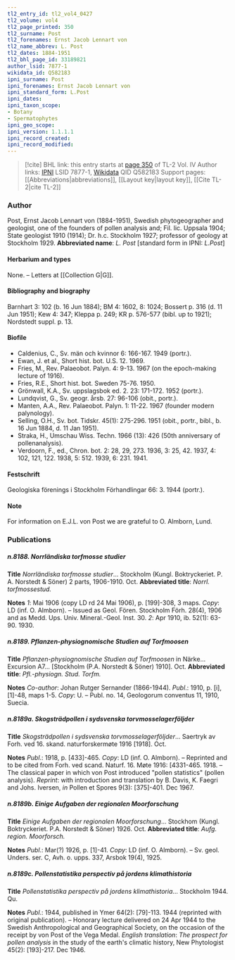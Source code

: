 ```yaml
---
tl2_entry_id: tl2_vol4_0427
tl2_volume: vol4
tl2_page_printed: 350
tl2_surname: Post
tl2_forenames: Ernst Jacob Lennart von
tl2_name_abbrev: L. Post
tl2_dates: 1884-1951
tl2_bhl_page_id: 33189821
author_lsid: 7877-1
wikidata_id: Q582183
ipni_surname: Post
ipni_forenames: Ernst Jacob Lennart von
ipni_standard_form: L.Post
ipni_dates: 
ipni_taxon_scope: 
- Botany
- Spermatophytes
ipni_geo_scope: 
ipni_version: 1.1.1.1
ipni_record_created: 
ipni_record_modified:
---
```


> [!cite] BHL link: this entry starts at [page 350](https://www.biodiversitylibrary.org/page/33189821) of TL-2 Vol. IV
> Author links: [IPNI](https://www.ipni.org/a/7877-1) LSID 7877-1, [Wikidata](https://www.wikidata.org/wiki/Q582183) QID Q582183
> Support pages: [[Abbreviations|abbreviations]], [[Layout key|layout key]], [[Cite TL-2|cite TL-2]]

### Author

Post, Ernst Jacob Lennart von (1884-1951), Swedish phytogeographer and geologist, one of the founders of pollen analysis and; Fil. lic. Uppsala 1904; State geologist 1910 (1914); Dr. h.c. Stockholm 1927; professor of geology at Stockholm 1929. 
**Abbreviated name**: *L. Post* \[standard form in IPNI: *L.Post*\]

#### Herbarium and types

None. – Letters at [[Collection G|G]].

#### Bibliography and biography

Barnhart 3: 102 (b. 16 Jun 1884); BM 4: 1602, 8: 1024; Bossert p. 316 (d. 11 Jun 1951); Kew 4: 347; Kleppa p. 249; KR p. 576-577 (bibl. up to 1921); Nordstedt suppl. p. 13.

#### Biofile

- Caldenius, C., Sv. män och kvinnor 6: 166-167. 1949 (portr.).
- Ewan, J. et al., Short hist. bot. U.S. 12. 1969.
- Fries, M., Rev. Palaeobot. Palyn. 4: 9-13. 1967 (on the epoch-making lecture of 1916).
- Fries, R.E., Short hist. bot. Sweden 75-76. 1950.
- Grönwall, K.A., Sv. uppslagsbok ed. 2. 23: 171-172. 1952 (portr.).
- Lundqvist, G., Sv. geogr. årsb. 27: 96-106 (obit., portr.).
- Manten, A.A., Rev. Palaeobot. Palyn. 1: 11-22. 1967 (founder modern palynology).
- Selling, O.H., Sv. bot. Tidskr. 45(1): 275-296. 1951 (obit., portr., bibl., b. 16 Jun 1884, d. 11 Jan 1951).
- Straka, H., Umschau Wiss. Techn. 1966 (13): 426 (50th anniversary of pollenanalysis).
- Verdoorn, F., ed., Chron. bot. 2: 28, 29, 273. 1936, 3: 25, 42. 1937, 4: 102, 121, 122. 1938, 5: 512. 1939, 6: 231. 1941.

#### Festschrift

Geologiska förenings i Stockholm Förhandlingar 66: 3. 1944 (portr.).

#### Note

For information on E.J.L. von Post we are grateful to O. Almborn, Lund.

### Publications

##### n.8188. Norrländiska torfmosse studier

**Title**
*Norrländiska torfmosse studier*... Stockholm (Kungl. Boktryckeriet. P. A. Norstedt & Söner) 2 parts, 1906-1910. Oct.
**Abbreviated title**: *Norrl. torfmossestud.*

**Notes**
*1*: Mai 1906 (copy LD rd 24 Mai 1906), p. \[199\]-308, 3 maps. *Copy*: LD (inf. O. Almborn). – Issued as Geol. Fören. Stockholm Förh. 28(4), 1906 and as Medd. Ups. Univ. Mineral.-Geol. Inst. 30.
*2*: Apr 1910, ib. 52(1): 63-90. 1930.

##### n.8189. Pflanzen-physiognomische Studien auf Torfmoosen

**Title**
*Pflanzen-physiognomische Studien auf Torfmoosen* in Närke... Excursion A7... \[Stockholm (P.A. Norstedt & Söner) 1910\]. Oct.
**Abbreviated title**: *Pfl.-physiogn. Stud. Torfm.*

**Notes**
*Co-author*: Johan Rutger Sernander (1866-1944).
*Publ*.: 1910, p. \[i\], \[1\]-48, maps 1-5. *Copy*: U. – Publ. no. 14, Geologorum conventus 11, 1910, Suecia.

##### n.8189a. Skogsträdpollen i sydsvenska torvmosselagerföljder

**Title**
*Skogsträdpollen i sydsvenska torvmosselagerföljder*... Saertryk av Forh. ved 16. skand. naturforskermøte 1916 \[1918\]. Oct.

**Notes**
*Publ*.: 1918, p. \[433\]-465. *Copy*: LD (inf. O. Almborn). – Reprinted and to be cited from Forh. ved scand. Naturf. 16. Møte 1916: \[4331-465. 1918. – The classical paper in which von Post introduced "pollen statistics" (pollen analysis).
*Reprint*: with introduction and translation by B. Davis, K. Faegri and Johs. Iversen, *in* Pollen et Spores 9(3): \[375\]-401. Dec 1967.

##### n.8189b. Einige Aufgaben der regionalen Moorforschung

**Title**
*Einige Aufgaben der regionalen Moorforschung*... Stockhom (Kungl. Boktryckeriet. P.A. Norstedt & Söner) 1926. Oct.
**Abbreviated title**: *Aufg. region. Moorforsch.*

**Notes**
*Publ*.: Mar(?) 1926, p. \[1\]-41. *Copy*: LD (inf. O. Almborn). – Sv. geol. Unders. ser. C, Avh. o. upps. 337, Arsbok 19(4), 1925.

##### n.8189c. Pollenstatistika perspectiv på jordens klimathistoria

**Title**
*Pollenstatistika perspectiv på jordens klimathistoria*... Stockholm 1944. Qu.

**Notes**
*Publ*.: 1944, published in Ymer 64(2): \[79\]-113. 1944 (reprinted with original publication). – Honorary lecture delivered on 24 Apr 1944 to the Swedish Anthropological and Geographical Society, on the occasion of the receipt by von Post of the Vega Medal.
*English translation*: *The prospect for pollen analysis* in the study of the earth's climatic history, New Phytologist 45(2): \[193\]-217. Dec 1946.


